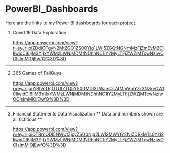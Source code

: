 # PowerBI_Dashboards
Here are the links to my Power BI dashboards for each project.

1. Covid 19 Data Exploration

    https://app.powerbi.com/view?r=eyJrIjoiZDdjOTgyN2MtZGQ1ZS00Yjg1LWI5ZGQtNGNmMzFjZmEyM2E1IiwidCI6IjM3YjIxYWMzLWNjMDMtNDhhNC1iY2MyLTFjZWZjMTcwNzIwOCIsImMiOjEwfQ%3D%3D
    
---------------------------------------------

2. 365 Games of FallGuys

    https://app.powerbi.com/view?r=eyJrIjoiYjBhYTRjOTUtZTQ5YS00MDI3LWJmOTAtMmVmYzk3NzkyOWI0IiwidCI6IjM3YjIxYWMzLWNjMDMtNDhhNC1iY2MyLTFjZWZjMTcwNzIwOCIsImMiOjEwfQ%3D%3D
    
---------------------------------------------

3. Financial Statements Data Visualization
    ** Data and numbers shown are all fictitious **

    https://app.powerbi.com/view?r=eyJrIjoiOTRmODI5NWUtZjcyZS00Njg2LWI2MWYtY2NiZDBkMTc0YzI2IiwidCI6IjM3YjIxYWMzLWNjMDMtNDhhNC1iY2MyLTFjZWZjMTcwNzIwOCIsImMiOjEwfQ%3D%3D
